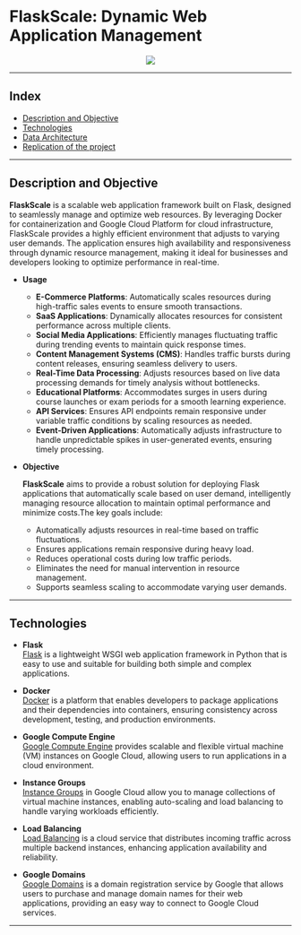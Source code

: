 # FlaskScale: Dynamic Web Application Management

<p align="center">
  <img src="images\playstore.jpg">
</p>

---
## Index

- [Description and Objective](#description-and-objective)
- [Technologies](#technologies)
- [Data Architecture](#data-architecture)
- [Replication of the project](#replication-of-the-project)

---

## Description and Objective

**FlaskScale** is a scalable web application framework built on Flask, designed to seamlessly manage and optimize web resources. By leveraging Docker for containerization and Google Cloud Platform for cloud infrastructure, FlaskScale provides a highly efficient environment that adjusts to varying user demands. The application ensures high availability and responsiveness through dynamic resource management, making it ideal for businesses and developers looking to optimize performance in real-time.

- **Usage**

  - **E-Commerce Platforms**: Automatically scales resources during high-traffic sales events to ensure smooth transactions.
  - **SaaS Applications**: Dynamically allocates resources for consistent performance across multiple clients.
  - **Social Media Applications**: Efficiently manages fluctuating traffic during trending events to maintain quick response times.
  - **Content Management Systems (CMS)**: Handles traffic bursts during content releases, ensuring seamless delivery to users.
  - **Real-Time Data Processing**: Adjusts resources based on live data processing demands for timely analysis without bottlenecks.
  - **Educational Platforms**: Accommodates surges in users during course launches or exam periods for a smooth learning experience.
  - **API Services**: Ensures API endpoints remain responsive under variable traffic conditions by scaling resources as needed.
  - **Event-Driven Applications**: Automatically adjusts infrastructure to handle unpredictable spikes in user-generated events, ensuring timely processing.

- **Objective**

  **FlaskScale** aims to provide a robust solution for deploying Flask applications that automatically scale based on user demand, intelligently managing resource allocation to maintain optimal performance and minimize costs.The key goals include:

  - Automatically adjusts resources in real-time based on traffic fluctuations.
  - Ensures applications remain responsive during heavy load.
  - Reduces operational costs during low traffic periods.
  - Eliminates the need for manual intervention in resource management.
  - Supports seamless scaling to accommodate varying user demands.

---

## Technologies

- **Flask**  
  [Flask](https://flask.palletsprojects.com/) is a lightweight WSGI web application framework in Python that is easy to use and suitable for building both simple and complex applications.

- **Docker**  
  [Docker](https://docs.docker.com/) is a platform that enables developers to package applications and their dependencies into containers, ensuring consistency across development, testing, and production environments.

- **Google Compute Engine**  
  [Google Compute Engine](https://cloud.google.com/compute/docs) provides scalable and flexible virtual machine (VM) instances on Google Cloud, allowing users to run applications in a cloud environment.

- **Instance Groups**  
  [Instance Groups](https://cloud.google.com/compute/docs/instance-groups) in Google Cloud allow you to manage collections of virtual machine instances, enabling auto-scaling and load balancing to handle varying workloads efficiently.

- **Load Balancing**  
  [Load Balancing](https://cloud.google.com/load-balancing/docs) is a cloud service that distributes incoming traffic across multiple backend instances, enhancing application availability and reliability.

- **Google Domains**  
  [Google Domains](https://domains.google/) is a domain registration service by Google that allows users to purchase and manage domain names for their web applications, providing an easy way to connect to Google Cloud services.

---
